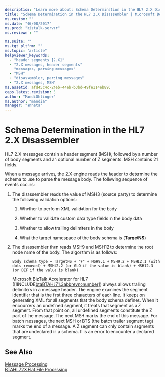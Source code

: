 ```yaml
---
description: "Learn more about: Schema Determination in the HL7 2.X Disassembler"
title: "Schema Determination in the HL7 2.X Disassembler | Microsoft Docs"
ms.custom: ""
ms.date: "06/08/2017"
ms.prod: "biztalk-server"
ms.reviewer: ""

ms.suite: ""
ms.tgt_pltfrm: ""
ms.topic: "article"
helpviewer_keywords: 
  - "header segments [2.X]"
  - "2.X messages, header segments"
  - "messages, parsing messages"
  - "MSH"
  - "disassembler, parsing messages"
  - "2.X messages, MSH"
ms.assetid: afd45c4c-2feb-44eb-b3bd-49fe114eb893
caps.latest.revision: 3
author: "MandiOhlinger"
ms.author: "mandia"
manager: "anneta"
---
```

# Schema Determination in the HL7 2.X Disassembler
HL7 2.X messages contain a header segment (MSH), followed by a number of body segments and an optional number of Z segments. MSH contains 21 fields.  
  
 When a message arrives, the 2.X engine reads the header to determine the schema to use to parse the message body. The following sequence of events occurs:  
  
1. The disassembler reads the value of MSH3 (source party) to determine the following validation options:  
  
   1.  Whether to perform XML validation for the body  
  
   2.  Whether to validate custom data type fields in the body data  
  
   3.  Whether to allow trailing delimiters in the body  
  
   4.  What the target namespace of the body schema is (**TargetNS**)  
  
2. The disassembler then reads MSH9 and MSH12 to determine the root node name of the body. The algorithm is as follows:  
  
   ```  
   Body schema type = TargetNS + "#" + MSH9.1 + MSH9.2 + MSH12.1 (with dots removed) + MSH12.2 (or GLO if the value is blank) + MSH12.3 (or DEF if the value is blank)  
   ```  
  
    Microsoft BizTalk Accelerator for HL7 ([!INCLUDE[btaBTAHL71.3abbrevnonumber](../../includes/btabtahl71-3abbrevnonumber-md.md)]) always allows trailing delimiters in a message header. The engine examines the segment identifier that is the first three characters of each line. It keeps on generating XML for all segments that the body schema defines. When it encounters an undefined segment, it treats that segment as a Z segment. From that point on, all undefined segments constitute the Z part of the message. The next MSH marks the end of this message. For batch messages, the next MSH or BTS (the batch trailer segment tag) marks the end of a message. A Z segment can only contain segments that are undeclared in a schema. It is an error to encounter a declared segment.  
  
## See Also  
 [Message Processing](../../adapters-and-accelerators/accelerator-hl7/message-processing.md)   
 [BTAHL72X Flat File Processing](../../adapters-and-accelerators/accelerator-hl7/btahl72x-flat-file-processing.md)
